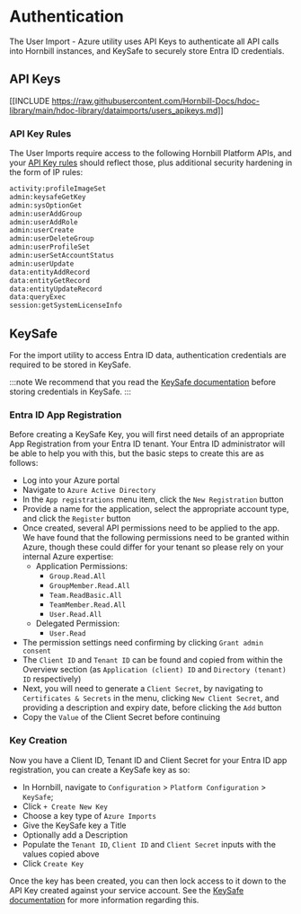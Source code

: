# Authentication

The User Import - Azure utility uses API Keys to authenticate all API calls into Hornbill instances, and KeySafe to securely store Entra ID credentials.

## API Keys

[[INCLUDE https://raw.githubusercontent.com/Hornbill-Docs/hdoc-library/main/hdoc-library/dataimports/users_apikeys.md]]

### API Key Rules

The User Imports require access to the following Hornbill Platform APIs, and your [API Key rules](/esp-fundamentals/security/api-keys#api-key-rules) should reflect those, plus additional security hardening in the form of IP rules:

```cmd
activity:profileImageSet 
admin:keysafeGetKey 
admin:sysOptionGet 
admin:userAddGroup 
admin:userAddRole 
admin:userCreate 
admin:userDeleteGroup 
admin:userProfileSet 
admin:userSetAccountStatus 
admin:userUpdate 
data:entityAddRecord 
data:entityGetRecord 
data:entityUpdateRecord 
data:queryExec 
session:getSystemLicenseInfo 
```

## KeySafe

For the import utility to access Entra ID data, authentication credentials are required to be stored in KeySafe.

:::note
We recommend that you read the [KeySafe documentation](/esp-fundamentals/security/keysafe) before storing credentials in KeySafe.
:::

### Entra ID App Registration

Before creating a KeySafe Key, you will first need details of an appropriate App Registration from your Entra ID tenant. Your Entra ID administrator will be able to help you with this, but the basic steps to create this are as follows:

* Log into your Azure portal
* Navigate to `Azure Active Directory`
* In the `App registrations` menu item, click the `New Registration` button
* Provide a name for the application, select the appropriate account type, and click the `Register` button
* Once created, several API permissions need to be applied to the app. We have found that the following permissions need to be granted within Azure, though these could differ for your tenant so please rely on your internal Azure expertise:
  * Application Permissions:
    * `Group.Read.All`
    * `GroupMember.Read.All`
    * `Team.ReadBasic.All`
    * `TeamMember.Read.All`
    * `User.Read.All`
  * Delegated Permission:
    * `User.Read`
* The permission settings need confirming by clicking `Grant admin consent`
* The `Client ID` and `Tenant ID` can be found and copied from within the Overview section (as `Application (client) ID` and `Directory (tenant) ID` respectively)
* Next, you will need to generate a `Client Secret`, by navigating to `Certificates & Secrets` in the menu, clicking `New Client Secret`, and providing a description and expiry date, before clicking the `Add` button
* Copy the `Value` of the Client Secret before continuing 

### Key Creation

Now you have a Client ID, Tenant ID and Client Secret for your Entra ID app registration, you can create a KeySafe key as so:

* In Hornbill, navigate to `Configuration` > `Platform Configuration` > `KeySafe`;
* Click `+ Create New Key`
* Choose a key type of `Azure Imports`
* Give the KeySafe key a Title
* Optionally add a Description
* Populate the `Tenant ID`, `Client ID` and `Client Secret` inputs with the values copied above
* Click `Create Key`

Once the key has been created, you can then lock access to it down to the API Key created against your service account. See the [KeySafe documentation](/esp-fundamentals/security/keysafe#access-control-and-usability) for more information regarding this.